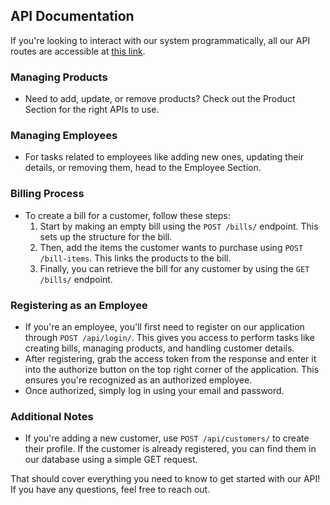 ## API Documentation

If you're looking to interact with our system programmatically, all our API routes are accessible at [this link](https://billing-system-backend-tshx.onrender.com/api/schema/docs/).

### Managing Products
- Need to add, update, or remove products? Check out the Product Section for the right APIs to use.

### Managing Employees
- For tasks related to employees like adding new ones, updating their details, or removing them, head to the Employee Section.

### Billing Process
- To create a bill for a customer, follow these steps:
   1. Start by making an empty bill using the `POST /bills/` endpoint. This sets up the structure for the bill.
   2. Then, add the items the customer wants to purchase using `POST /bill-items`. This links the products to the bill.
   3. Finally, you can retrieve the bill for any customer by using the `GET /bills/` endpoint.

### Registering as an Employee
- If you're an employee, you'll first need to register on our application through `POST /api/login/`. This gives you access to perform tasks like creating bills, managing products, and handling customer details.
- After registering, grab the access token from the response and enter it into the authorize button on the top right corner of the application. This ensures you're recognized as an authorized employee.
- Once authorized, simply log in using your email and password.

### Additional Notes
- If you're adding a new customer, use `POST /api/customers/` to create their profile. If the customer is already registered, you can find them in our database using a simple GET request.

That should cover everything you need to know to get started with our API! If you have any questions, feel free to reach out.
